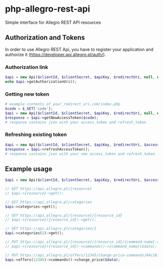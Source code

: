# php-allegro-rest-api
Simple interface for Allegro REST API resources

## Authorization and Tokens ##
In order to use Allegro REST Api, you have to register your application and authorize it (https://developer.api.allegro.pl/auth/).

### Authorization link ###
```php
$api = new Api($clientId, $clientSecret, $apiKey, $redirectUri, null, null);
echo $api->getAuthorizationUri();
```

### Getting new token ###
```php
# example contents of your_redirect_uri.com/index.php
$code = $_GET['code'];
$api = new Api($clientId, $clientSecret, $apiKey, $redirectUri, null, null);
$response = $api->getNewAccessToken($code);
# response contains json with your access_token and refresh_token
```

### Refreshing existing token ###
```php
$api = new Api($clientId, $clientSecret, $apiKey, $redirectUri, $accessToken, $refreshToken);
$response = $api->refreshAccessToken();
# response contains json with your new access_token and refresh_token
```

## Example usage ##
```php
$api = new Api($clientId, $clientSecret, $apiKey, $redirectUri, $accessToken, $refreshToken);

// GET https://api.allegro.pl/{resource}
// $api->{resource}->get();

// GET https://api.allegro.pl/categories
$api->categories->get();

// GET https://api.allegro.pl/{resource}/{resource_id}
// $api->{resource}({resource_id})->get();

// GET https://api.allegro.pl/categories/2
$api->categories(2)->get();

// PUT https://api.allegro.pl/{resource}/{resource_id}/{command-name}-command/{uuid}
// $api->{resource}({resource_id})->commands()->{command_name}($data);

// PUT https://api.allegro.pl/offers/12345/change-price-commands/84c16171-233a-42de-8115-1f1235c8bc0f
$api->offers(12345)->commands()->change_price($data);
```
